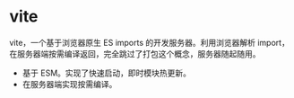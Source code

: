 # vite

vite，一个基于浏览器原生 ES imports 的开发服务器。利用浏览器解析 import，在服务器端按需编译返回，完全跳过了打包这个概念，服务器随起随用。

- 基于 ESM。实现了快速启动，即时模块热更新。
- 在服务器端实现按需编译。
